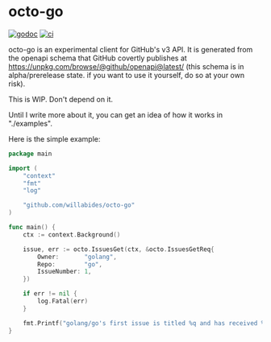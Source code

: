 # octo-go

[![godoc](https://godoc.org/github.com/WillAbides/octo-go?status.svg)](https://godoc.org/github.com/WillAbides/octo-go)
[![ci](https://github.com/WillAbides/octo-go/workflows/ci/badge.svg?branch=master&event=push)](https://github.com/WillAbides/octo-go/actions?query=workflow%3Aci+branch%3Amaster+event%3Apush)

octo-go is an experimental client for GitHub's v3 API. It is generated from the openapi schema that GitHub covertly
 publishes at https://unpkg.com/browse/@github/openapi@latest/ (this schema is in alpha/prerelease state. if you want
 to use it yourself, do so at your own risk).
 
This is WIP. Don't depend on it.

Until I write more about it, you can get an idea of how it works in "./examples".

Here is the simple example:

```go
package main

import (
	"context"
	"fmt"
	"log"

	"github.com/willabides/octo-go"
)

func main() {
	ctx := context.Background()

	issue, err := octo.IssuesGet(ctx, &octo.IssuesGetReq{
		Owner:       "golang",
		Repo:        "go",
		IssueNumber: 1,
	})

	if err != nil {
		log.Fatal(err)
	}

	fmt.Printf("golang/go's first issue is titled %q and has received %d comments\n", issue.Data.Title, issue.Data.Comments)
}
```
